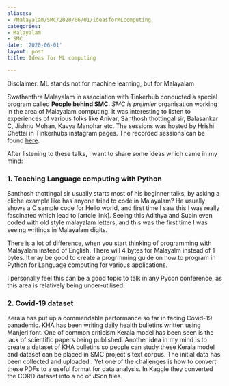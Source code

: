 ```yaml
---
aliases:
- /Malayalam/SMC/2020/06/01/ideasforMLcomputing
categories:
- Malayalam
- SMC
date: '2020-06-01'
layout: post
title: Ideas for ML computing

---
```


Disclaimer: ML stands not for machine learning, but for Malayalam 

Swathanthra Malayalam in association with Tinkerhub conducted a special program called **People behind SMC**. *SMC is
preimier* organisation working in the area of Malayalam computing. It was interesting to listen to experiences of
various folks like Anivar, Santhosh thottingal sir, Balasankar C, Jishnu Mohan, Kavya Manohar etc. The sessions was
hosted by Hrishi Chettai in Tinkerhubs instagram pages. The recorded sessions can be found [here](https://www.youtube.com/@SmcOrgIn/videos).

After listening to these talks, I want to share some ideas which came in my mind:

### 1. Teaching Language computing with Python

Santhosh thottingal sir usually starts most of his beginner talks, by asking a cliche example like has anyone tried to
code in Malayalam? He usually shows a C sample code for Hello world, and first time I saw this I was really fascinated
which lead to [artcle link]. Seeing this Adithya and Subin even coded with old style malayalam letters, and this was the
first time I was seeing writings in Malayalam digits. 

There is a lot of difference, when you start thinking of programming with Malayalam instead of English. There will 4
bytes for Malayalm instead of 1 bytes. It may be good to create a progrmming guide on how to program in Python for
Language computing for various applications.

I personally feel this can be a good topic to talk in any Pycon conference, as this area is relatively being
under-utilised.

### 2. Covid-19 dataset

Kerala has put up a commendable performance so far in facing Covid-19 panademic. KHA has been writing daily health
bulletins written using Manjeri font. One of common criticism Kerala model has been seen is the lack of scientific papers 
being published. Another idea in my mind is to create a dataset of KHA bulletins so people can study these Kerala model
and dataset can be placed in SMC project's text corpus. The initial data has been collected and uploaded <kaggle
dataset>. Yet one of the challenges is how to convert these PDFs to a useful format for data analysis. In Kaggle they
converted the CORD dataset into a no of JSon files.
